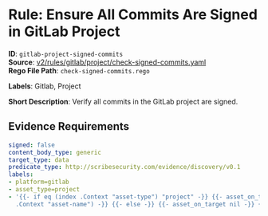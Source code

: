 # Rule: Ensure All Commits Are Signed in GitLab Project

**ID**: `gitlab-project-signed-commits`  
**Source**: [v2/rules/gitlab/project/check-signed-commits.yaml](scribe-public/sample-policies.git/v2/rules/gitlab/project/check-signed-commits.yaml)  
**Rego File Path**: `check-signed-commits.rego`  

**Labels**: Gitlab, Project

**Short Description**: Verify all commits in the GitLab project are signed.

## Evidence Requirements

```yaml
signed: false
content_body_type: generic
target_type: data
predicate_type: http://scribesecurity.com/evidence/discovery/v0.1
labels:
- platform=gitlab
- asset_type=project
- '{{- if eq (index .Context "asset-type") "project" -}} {{- asset_on_target (index
  .Context "asset-name") -}} {{- else -}} {{- asset_on_target nil -}} {{- end -}}'
```
